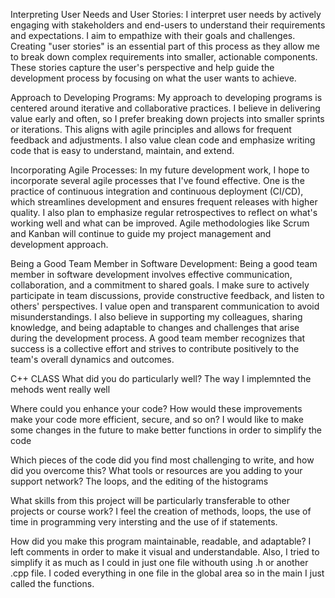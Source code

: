 Interpreting User Needs and User Stories:
I interpret user needs by actively engaging with stakeholders and end-users to understand their requirements and expectations. I aim to empathize with their goals and challenges. Creating "user stories" is an essential part of this process as they allow me to break down complex requirements into smaller, actionable components. These stories capture the user's perspective and help guide the development process by focusing on what the user wants to achieve.

Approach to Developing Programs:
My approach to developing programs is centered around iterative and collaborative practices. I believe in delivering value early and often, so I prefer breaking down projects into smaller sprints or iterations. This aligns with agile principles and allows for frequent feedback and adjustments. I also value clean code and emphasize writing code that is easy to understand, maintain, and extend.

Incorporating Agile Processes:
In my future development work, I hope to incorporate several agile processes that I've found effective. One is the practice of continuous integration and continuous deployment (CI/CD), which streamlines development and ensures frequent releases with higher quality. I also plan to emphasize regular retrospectives to reflect on what's working well and what can be improved. Agile methodologies like Scrum and Kanban will continue to guide my project management and development approach.

Being a Good Team Member in Software Development:
Being a good team member in software development involves effective communication, collaboration, and a commitment to shared goals. I make sure to actively participate in team discussions, provide constructive feedback, and listen to others' perspectives. I value open and transparent communication to avoid misunderstandings. I also believe in supporting my colleagues, sharing knowledge, and being adaptable to changes and challenges that arise during the development process. A good team member recognizes that success is a collective effort and strives to contribute positively to the team's overall dynamics and outcomes.




C++ CLASS
What did you do particularly well? The way I implemnted the mehods went really well 

Where could you enhance your code? How would these improvements make your code more efficient, secure, and so on?
I would like to make some changes in the future to make better functions in order to simplify the code

Which pieces of the code did you find most challenging to write, and how did you overcome this? What tools or resources are you adding to your support network? The loops, and the editing of the histograms

What skills from this project will be particularly transferable to other projects or course work? I feel the creation of methods, loops, the use of time in programming very intersting and the use of if statements. 

How did you make this program maintainable, readable, and adaptable? I left comments in order to make it visual and understandable. Also, I tried to simplify it as much as I could in just one file withouth using .h or another .cpp file. I coded everything in one file in the global area so in the main I just called the functions.  
